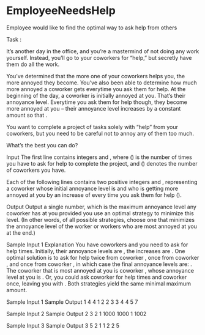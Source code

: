 # EmployeeNeedsHelp
Employee would like to find the optimal way to ask help from others

Task : 

It’s another day in the office, and you’re a mastermind of not doing any work yourself. Instead, you’ll go to your coworkers for “help,” but secretly have them do all the work.

You’ve determined that the more one of your coworkers helps you, the more annoyed they become. You’ve also been able to determine how much more annoyed a coworker gets everytime you ask them for help. At the beginning of the day, a coworker is initially  annoyed at you. That’s their annoyance level. Everytime you ask them for help though, they become  more annoyed at you – their annoyance level  increases by a constant amount  so that .

You want to complete a project of  tasks solely with “help” from your coworkers, but you need to be careful not to annoy any of them too much.

What’s the best you can do?

Input
The first line contains  integers  and , where  () is the number of times you have to ask for help to complete the project, and  () denotes the number of coworkers you have.

Each of the following  lines contains two positive integers  and , representing a coworker whose initial annoyance level is  and who is getting more annoyed at you by an increase of  every time you ask them for help ().

Output
Output a single number, which is the maximum annoyance level any coworker has at you provided you use an optimal strategy to minimize this level. (In other words, of all possible strategies, choose one that minimizes the annoyance level of the worker or workers who are most annoyed at you at the end.)

Sample Input 1 Explanation
You have  coworkers and you need to ask for help  times. Initially, their annoyance levels are , the increases are . One optimal solution is to ask for help twice from coworker , once from coworker , and once from coworker , in which case the final annoyance levels are: . The coworker that is most annoyed at you is coworker , whose annoyance level at you is . Or, you could ask coworker  for help  times and coworker  once, leaving you with . Both strategies yield the same minimal maximum amount.

Sample Input 1	Sample Output 1
4 4
1 2
2 3
3 4
4 5
7

Sample Input 2	Sample Output 2
3 2
1 1000
1000 1
1002

Sample Input 3	Sample Output 3
5 2
1 1
2 2
5


